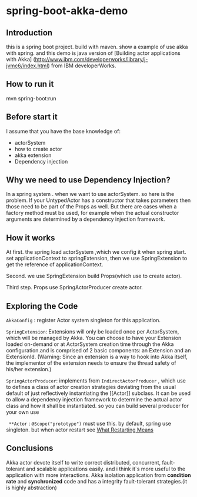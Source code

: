 # spring-boot-akka-demo



## Introduction

this is a spring boot project. build with maven. show a example of use akka with spring. and this demo is java version of [Building actor applications with Akka] (http://www.ibm.com/developerworks/library/j-jvmc6/index.html) from IBM developerWorks.

 
## How to run it

mvn spring-boot:run

## Before start it

I assume that you have the base knowledge of:

- actorSystem
- how to create actor 
- akka extension
- Dependency injection  

## Why we need to use Dependency Injection?
In a spring system . when we want to use actorSystem. so here is the problem.
If your UntypedActor has a constructor that takes parameters then those need to be part of the Props as well.
But there are cases when a factory method must be used, for example when the actual constructor arguments are determined by a dependency injection framework.

## How it works
At first. the spring load actorSystem ,which we config it when spring start. set applicationContext to springExtension, then we use SpringExtension to get the reference of applicationContext. 

Second. we use SpringExtension build Props(which use to create actor). 

Third step. Props use SpringActorProducer create actor.

## Exploring the Code

`AkkaConfig` : register Actor system singleton for this application.

`SpringExtension`: Extensions will only be loaded once per ActorSystem, which will be managed by Akka. You can choose to have your Extension loaded on-demand or 
at ActorSystem creation time through the Akka configuration.and is comprised of 2 basic components: an Extension and an ExtensionId. (Warning: Since an extension is a way to hook into Akka itself, the implementor of the extension needs to
ensure the thread safety of his/her extension.)

`SpringActorProducer`: implements from `IndirectActorProducer` , which use to defines a class of actor creation strategies deviating from the usual default of just reflectively instantiating the [[Actor]]
subclass. It can be used to allow a dependency injection framework to determine the actual actor class and how it shall be instantiated. so you can build several producer for your own use
    
` **Actor` : `@Scope("prototype")` must use this. by default, spring use singleton. but when actor restart see [ What Restarting Means](http://doc.akka.io/docs/akka/2.4.0/general/supervision.html#supervision-restart)
   
## Conclusions

Akka actor devote itself to write correct distributed, concurrent, fault-tolerant and scalable applications easily. and i think it`s more useful to the application with more
interactions. Akka isolation application from **condition rate** and **synchronized** code and has a integrity fault-tolerant strategies.(it is highly abstraction)    
   